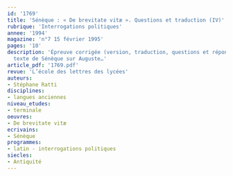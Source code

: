 ```yaml
---
id: '1769'
title: 'Sénèque : « De brevitate vitæ ». Questions et traduction (IV)'
rubrique: 'Interrogations politiques'
annee: '1994'
magazine: 'n°7 15 février 1995'
pages: '10'
description: 'Épreuve corrigée (version, traduction, questions et réponses) de latin :
  texte de Sénèque sur Auguste…'
article_pdf: '1769.pdf'
revue: 'L’école des lettres des lycées'
auteurs:
- Stéphane Ratti
disciplines:
- langues anciennes
niveau_etudes:
- terminale
oeuvres:
- De brevitate vitæ
ecrivains:
- Sénèque
programmes:
- latin - interrogations politiques
siecles:
- Antiquité
---
```

